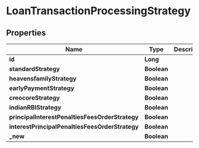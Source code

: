 # LoanTransactionProcessingStrategy

## Properties
Name | Type | Description | Notes
------------ | ------------- | ------------- | -------------
**id** | **Long** |  |  [optional]
**standardStrategy** | **Boolean** |  |  [optional]
**heavensfamilyStrategy** | **Boolean** |  |  [optional]
**earlyPaymentStrategy** | **Boolean** |  |  [optional]
**creocoreStrategy** | **Boolean** |  |  [optional]
**indianRBIStrategy** | **Boolean** |  |  [optional]
**principalInterestPenaltiesFeesOrderStrategy** | **Boolean** |  |  [optional]
**interestPrincipalPenaltiesFeesOrderStrategy** | **Boolean** |  |  [optional]
**_new** | **Boolean** |  |  [optional]
